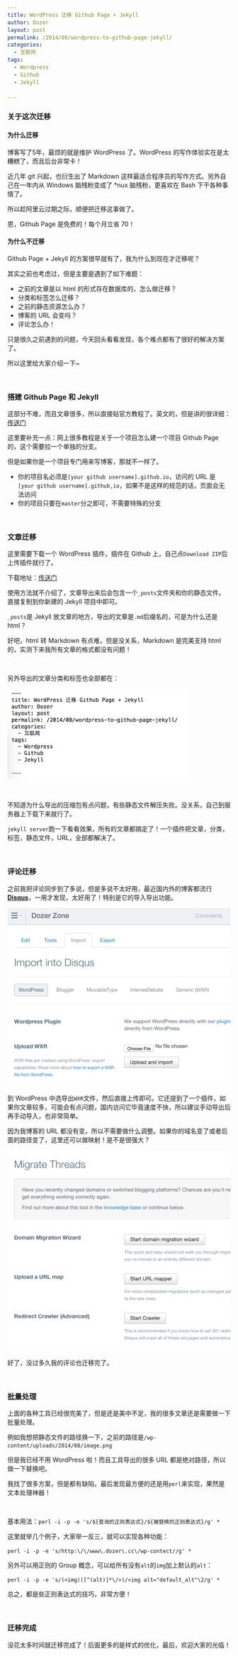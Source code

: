 ```yaml
---
title: WordPress 迁移 Github Page + Jekyll
author: Dozer
layout: post
permalink: /2014/08/wordpress-to-github-page-jekyll/
categories:
  - 互联网
tags:
  - Wordpress
  - Github
  - Jekyll

---
```


### 关于这次迁移

#### 为什么迁移


博客写了5年，最烦的就是维护 WordPress 了。WordPress 的写作体验实在是太糟糕了，而且后台非常卡！

近几年 git 兴起，也衍生出了 Markdown 这样最适合程序员的写作方式。另外自己在一年内从 Windows 脑残粉变成了 *nux 脑残粉，更喜欢在 Bash 下干各种事情了。

所以趁阿里云过期之际，顺便把迁移这事做了。

恩，Github Page 是免费的！每个月立省 70！


#### 为什么不迁移

Github Page + Jekyll 的方案很早就有了，我为什么到现在才迁移呢？

其实之前也考虑过，但是主要是遇到了如下难题：

* 之前的文章是以 html 的形式存在数据库的，怎么做迁移？
* 分类和标签怎么迁移？
* 之前的静态资源怎么办？
* 博客的 URL 会变吗？
* 评论怎么办！

只是很久之前遇到的问题，今天回头看看发现，各个难点都有了很好的解决方案了。

所以这里给大家介绍一下~

<!--more-->

&nbsp;

### 搭建 Github Page 和 Jekyll

这部分不难，而且文章很多，所以直接贴官方教程了。英文的，但是讲的很详细：[传送门](http://jekyllrb.com/docs/home/)

这里要补充一点：网上很多教程是关于一个项目怎么建一个项目 Github Page 的，这个需要拉一个单独的分支。

但是如果你是一个项目专门用来写博客，那就不一样了。

* 你的项目名必须是`[your github username].github.io`，访问的 URL 是 `[your github username].github,io`，如果不是这样的规范的话，页面会无法访问
* 你的项目只要在`master`分之即可，不需要特殊的分支

&nbsp;

### 文章迁移

这里需要下载一个 WordPress 插件，插件在 Github 上，自己点`Download ZIP`后上传插件就行了。

下载地址：[传送门](https://github.com/benbalter/wordpress-to-jekyll-exporter)

使用方法就不介绍了，文章导出来后会包含一个`_posts`文件夹和你的静态文件。直接复制到你新建的 Jekyll 项目中即可。

`_posts`是 Jekyll 放文章的地方，导出的文章是`.md`后缀名的，可是为什么还是 html？

好吧，html 转 Markdown 有点难，但是没关系，Markdown 是完美支持 html 的，实测下来我所有文章的格式都没有问题！

&nbsp;

另外导出的文章分类和标签也全部都在：

![w2j-article](/uploads/2014/08/w2j-article.png)

&nbsp;

不知道为什么导出的压缩包有点问题，有些静态文件解压失败。没关系，自己到服务器上下载下来就行了。

`jekyll server`跑一下看看效果，所有的文章都搞定了！一个插件把文章，分类，标签，静态文件，URL，全部都解决了。

&nbsp;

### 评论迁移

之前我把评论同步到了多说，但是多说不太好用，最近国内外的博客都流行[**Disqus**](https://disqus.com/)，一用才发现，太好用了！特别是它的导入导出功能。

![disqus](/uploads/2014/08/disqus.png)

到 WordPress 中选导出`WXR`文件，然后直接上传即可。它还提到了一个插件，如果你文章较多，可能会有点问题，国内访问它毕竟速度不快，所以建议手动导出后再手动导入，也非常简单。

因为我博客的 URL 都没有变，所以不需要做什么调整。如果你的域名变了或者后面的路径变了，这里还可以做映射！是不是很强大？

![disqus-migrate](/uploads/2014/08/disqus-migrate.png)

好了，没过多久我的评论也迁移完了。

&nbsp;

### 批量处理

上面的各种工具已经很完美了，但是还是美中不足，我的很多文章还是需要做一下批量处理。

例如我想把静态文件的路径换一下，之前的路径是`/wp-content/uploads/2014/08/image.png`

但是我已经不用 WordPress 啦！而且工具导出的很多 URL 都是绝对路径，所以做一下替换吧。

我找了很多方案，但是都有缺陷，最后发现最方便的还是用`perl`来实现，果然是文本处理神器！

&nbsp;

基本用法：`perl -i -p -e 's/${查询的正则表达式}/${被替换的正则表达式}/g' *`

这里就举几个例子，大家举一反三，就可以实现各种功能：

`perl -i -p -e 's/http:\/\/www\.dozer\.cc\/wp-contect//g' *`

另外可以用正则的 Group 概念，可以给所有没有`alt`的`img`加上默认的`alt`：

`perl -i -p -e 's/(<img)([^(alt)]*\/>)/<img alt="default_alt"\2/g' *`

总之，都是些正则表达式的技巧，非常方便！

&nbsp;

### 迁移完成

没花太多时间就迁移完成了！后面更多的是样式的优化，最后，欢迎大家的光临！